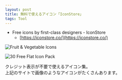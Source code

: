 ```yaml
---
layout: post
title: 無料で使えるアイコン「IconStore」
tags: Tool
---
```


* Free icons by first-class designers - IconStore
    * [https://iconstore.co/](https://iconstore.co/)

![Fruit & Vegetable Icons](https://xdncl.github.io/blog/assets/img/20160409_01.png)

![30 Free Flat Icon Pack](https://xdncl.github.io/blog/assets/img/20160409_02.png)

クレジット表示が不要で使えるアイコン集。  
上記のサイトで画像のようなアイコンがたくさんあります。